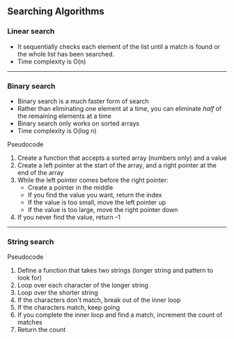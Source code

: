 ## Searching Algorithms
### Linear search
- It sequentially checks each element of the list until a match is found or the whole list has been searched. 
- Time complexity is O(n)
---
### Binary search
- Binary search is a much faster form of search
- Rather than eliminating one element at a time, you can eliminate *half* of the remaining elements at a time
- Binary search only works on sorted arrays
- Time complexity is O(log n)  

Pseudocode
  1. Create a function that accepts a sorted array (numbers only) and a value
  2. Create a left pointer at the start of the array, and a right pointer at the end of the array
  3. While the left pointer comes before the right pointer:
      - Create a pointer in the middle
      - If you find the value you want, return the index
      - If the value is too small, move the left pointer up
      - If the value is too large, move the right pointer down
  4. If you never find the value, return -1  
---
### String search
Pseudocode
  1. Define a function that takes two strings (longer string and pattern to look for)
  2. Loop over each character of the longer string
  3. Loop over the shorter string
  4. If the characters don't match, break out of the inner loop
  5. If the characters match, keep going
  6. If you complete the inner loop and find a match, increment the count of matches
  7. Return the count
